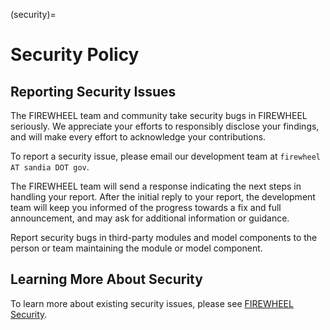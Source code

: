 (security)=
# Security Policy

## Reporting Security Issues

The FIREWHEEL team and community take security bugs in FIREWHEEL seriously.
We appreciate your efforts to responsibly disclose your findings, and will make every effort to acknowledge your contributions.

To report a security issue, please email our development team at `firewheel AT sandia DOT gov`.

The FIREWHEEL team will send a response indicating the next steps in handling your report.
After the initial reply to your report, the development team will keep you informed of the progress towards a fix and full announcement, and may ask for additional information or guidance.

Report security bugs in third-party modules and model components to the person or team maintaining the module or model component.

## Learning More About Security

To learn more about existing security issues, please see [FIREWHEEL Security](firewheel_security).
